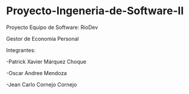 # Proyecto-Ingeneria-de-Software-II
Proyecto Equipo de Software: RioDev

Gestor de Economia Personal

Integrantes:

-Patrick Xavier Márquez Choque

-Oscar Andree Mendoza

-Jean Carlo Cornejo Cornejo
